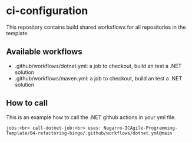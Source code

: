 # ci-configuration

This repository contains build shared worksflows for all repositories in the template. 

## Available workflows

- .github/workflows/dotnet.yml: a job to checkout, build an test a .NET solution
- .github/workflows/maven.yml: a job to checkout, build an test a .NET solution

## How to call

This is an example how to call the .NET github actions in your yml file.

`
jobs:<br>
  call-dotnet-job:<br>
    uses: Nagarro-ICAgile-Programming-Template/04-refactoring-bingo/.github/workflows/dotnet.yml@main
`
